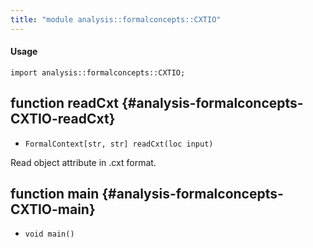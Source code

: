 ```yaml
---
title: "module analysis::formalconcepts::CXTIO"
---
```


#### Usage

`import analysis::formalconcepts::CXTIO;`

## function readCxt {#analysis-formalconcepts-CXTIO-readCxt}

* ``FormalContext[str, str] readCxt(loc input)``

Read object attribute in .cxt format.

## function main {#analysis-formalconcepts-CXTIO-main}

* ``void main()``

